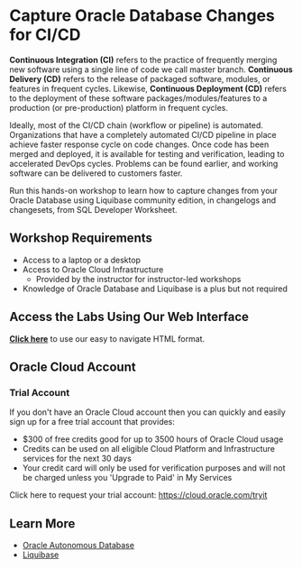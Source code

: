 # Capture Oracle Database Changes for CI/CD

**Continuous Integration (CI)** refers to the practice of frequently merging new software using a single line of code we call master branch. **Continuous Delivery (CD)** refers to the release of packaged software, modules, or features in frequent cycles. Likewise, **Continuous Deployment (CD)** refers to the deployment of these software packages/modules/features to a production (or pre-production) platform in frequent cycles.

Ideally, most of the CI/CD chain (workflow or pipeline) is automated. Organizations that have a completely automated CI/CD pipeline in place achieve faster response cycle on code changes. Once code has been merged and deployed, it is available for testing and verification, leading to accelerated DevOps cycles. Problems can be found earlier, and working software can be delivered to customers faster.

Run this hands-on workshop to learn how to capture changes from your Oracle Database using Liquibase community edition, in changelogs and changesets, from SQL Developer Worksheet.

## Workshop Requirements

* Access to a laptop or a desktop
* Access to Oracle Cloud Infrastructure
    * Provided by the instructor for instructor-led workshops
* Knowledge of Oracle Database and Liquibase is a plus but not required

## Access the Labs Using Our Web Interface

**[Click here](https://oracle.github.io/learning-library/developer-library/sqldev-cicd-liquibase/index.html)** to use our easy to navigate HTML format.

## Oracle Cloud Account

### Trial Account

If you don't have an Oracle Cloud account then you can quickly and easily sign up for a free trial account that provides:
- $300 of free credits good for up to 3500 hours of Oracle Cloud usage
- Credits can be used on all eligible Cloud Platform and Infrastructure services for the next 30 days
- Your credit card will only be used for verification purposes and will not be charged unless you 'Upgrade to Paid' in My Services

Click here to request your trial account: https://cloud.oracle.com/tryit

## Learn More

- [Oracle Autonomous Database](https://www.oracle.com/autonomous-database/)
- [Liquibase](https://www.liquibase.com/)

